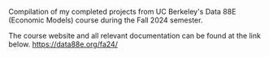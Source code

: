 Compilation of my completed projects from UC Berkeley's Data 88E (Economic Models) course during the Fall 2024 semester.

The course website and all relevant documentation can be found at the link below.
https://data88e.org/fa24/
